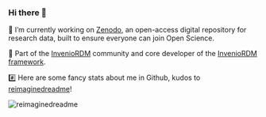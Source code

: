 ### Hi there 👋

<!--
**alejandromumo/alejandromumo** is a ✨ _special_ ✨ repository because its `README.md` (this file) appears on your GitHub profile.

Here are some ideas to get you started:

- 🔭 I’m currently working on ...
- 🌱 I’m currently learning ...
- 👯 I’m looking to collaborate on ...
- 🤔 I’m looking for help with ...
- 💬 Ask me about ...
- 📫 How to reach me: ...
- 😄 Pronouns: ...
- ⚡ Fun fact: ...
-->

🔭 I’m currently working on [Zenodo](https://zenodo.org/), an open-access digital repository for research data, built to ensure everyone can join Open Science.

👯 Part of the [InvenioRDM](https://inveniosoftware.org/products/rdm/) community and core developer of the [InvenioRDM framework](https://inveniordm.docs.cern.ch/).

#️⃣ Here are some fancy stats about me in Github, kudos to [reimaginedreadme](https://github.com/PressJump/reimaginedreadme)!

<img src="https://myreadme.vercel.app/api/embed/alejandromumo?panels=userstatistics,toprepositories,toplanguages" alt="reimaginedreadme" />
